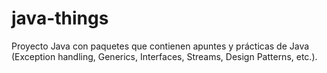 # java-things

Proyecto Java con paquetes que contienen apuntes y prácticas de Java (Exception handling, Generics, Interfaces, Streams, Design Patterns, etc.).
